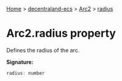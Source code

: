 [Home](./index) &gt; [decentraland-ecs](./decentraland-ecs.md) &gt; [Arc2](./decentraland-ecs.arc2.md) &gt; [radius](./decentraland-ecs.arc2.radius.md)

# Arc2.radius property

Defines the radius of the arc.

**Signature:**
```javascript
radius: number
```
